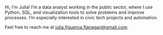 Hi, I’m Julia! I’m a data analyst working in the public sector, where I use Python, SQL, and visualization tools to solve problems and improve processes. I’m especially interested in civic tech projects and automation.

Feel free to reach me at julia.figueroa.flanagan@gmail.com.

<!---
julia-flan/julia-flan is a ✨ special ✨ repository because its `README.md` (this file) appears on your GitHub profile.
You can click the Preview link to take a look at your changes.
--->
